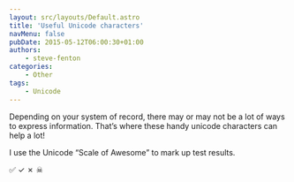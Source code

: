 ```yaml
---
layout: src/layouts/Default.astro
title: 'Useful Unicode characters'
navMenu: false
pubDate: 2015-05-12T06:00:30+01:00
authors:
    - steve-fenton
categories:
    - Other
tags:
    - Unicode
---
```


Depending on your system of record, there may or may not be a lot of ways to express information. That’s where these handy unicode characters can help a lot!

I use the Unicode “Scale of Awesome” to mark up test results.

✅ ✓ ✗ ☠